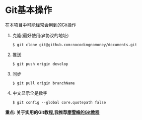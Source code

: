 # Git基本操作

在本项目中可能经常会用到的Git操作

1. 克隆(最好使用git协议的地址)

   ```shell
   $ git clone git@github.com:nocodingnomoney/documents.git
   ```

2. 推送

   ```shell
   $ git push origin develop
   ```

3. 同步

   ```shell
   $ git pull origin branchName
   ```
4. 中文显示全是数字
   ```shell
   $ git config --global core.quotepath false
   ```


**重点: 关于实用的Git教程,我推荐[廖雪峰的Git教程](https://www.liaoxuefeng.com/wiki/896043488029600)**
